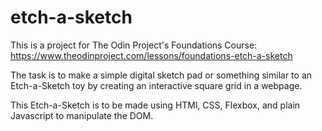 # etch-a-sketch

This is a project for The Odin Project's Foundations Course:
https://www.theodinproject.com/lessons/foundations-etch-a-sketch

The task is to make a simple digital sketch pad or something similar to an Etch-a-Sketch toy by creating an interactive square grid in a webpage. 

This Etch-a-Sketch is to be made using HTMl, CSS, Flexbox, and plain Javascript to manipulate the DOM. 